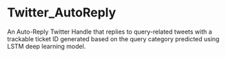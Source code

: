 # Twitter_AutoReply
An Auto-Reply Twitter Handle that replies to query-related tweets with a trackable ticket ID generated based on the query category predicted using LSTM deep learning model. 
